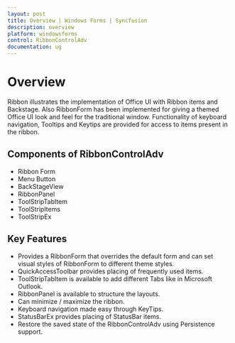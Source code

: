 ```yaml
---
layout: post
title: Overview | Windows Forms | Syncfusion
description: overview
platform: windowsforms
control: RibbonControlAdv 
documentation: ug
---
```


# Overview

Ribbon illustrates the implementation of Office UI with Ribbon items and Backstage. Also RibbonForm has been implemented for giving a themed Office UI look and feel for the traditional window. Functionality of keyboard navigation, Tooltips and Keytips are provided for access to items present in the ribbon.

## Components of RibbonControlAdv

* Ribbon Form
* Menu Button
* BackStageView 
* RibbonPanel
* ToolStripTabItem
* ToolStripItems
* ToolStripEx 

## Key Features

* Provides a RibbonForm that overrides the default form and can set visual styles of RibbonForm to different theme styles.
* QuickAccessToolbar provides placing of frequently used items.
* ToolStripTabItem is available to add different Tabs like in Microsoft Outlook.
* RibbonPanel is available to structure the layouts.
* Can minimize / maximize the ribbon.
* Keyboard navigation made easy through KeyTips.
* StatusBarEx provides placing of StatusBar items.
* Restore the saved state of the RibbonControlAdv using Persistence support.


